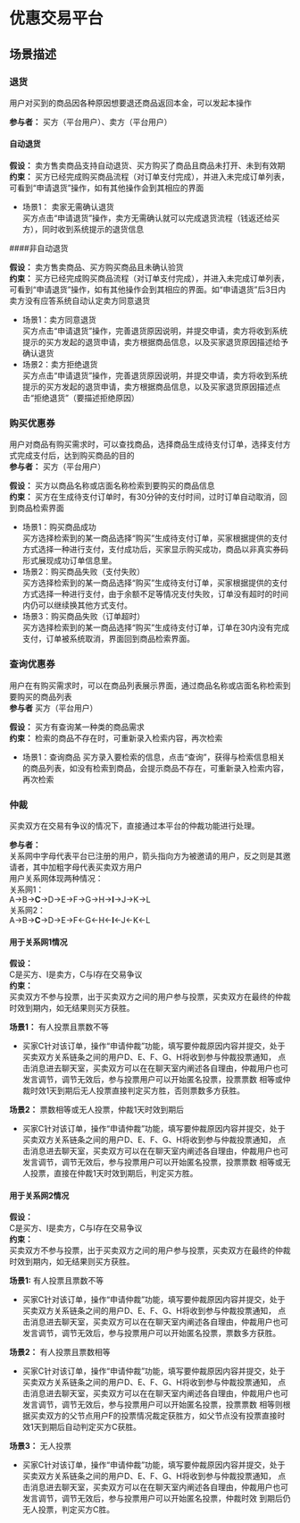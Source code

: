 # 优惠交易平台

## 场景描述

### 退货

用户对买到的商品因各种原因想要退还商品返回本金，可以发起本操作

**参与者：**  买方（平台用户）、卖方（平台用户）

#### 自动退货

**假设：** 卖方售卖商品支持自动退货、买方购买了商品且商品未打开、未到有效期   
**约束：** 买方已经完成购买商品流程（对订单支付完成），并进入未完成订单列表，可看到“申请退货”操作，如有其他操作会到其相应的界面  
   
- 场景1： 卖家无需确认退货  
        买方点击“申请退货”操作，卖方无需确认就可以完成退货流程（钱返还给买方），同时收到系统提示的退货信息
        
####非自动退货  

**假设：** 卖方售卖商品、买方购买商品且未确认验货  
**约束：** 买方已经完成购买商品流程（对订单支付完成），并进入未完成订单列表，可看到“申请退货”操作，如有其他操作会到其相应的界面。如“申请退货”后3日内卖方没有应答系统自动认定卖方同意退货 

- 场景1：卖方同意退货  
买方点击“申请退货”操作，完善退货原因说明，并提交申请，卖方将收到系统提示的买方发起的退货申请，卖方根据商品信息，以及买家退货原因描述给予确认退货  
- 场景2：卖方拒绝退货  
买方点击“申请退货”操作，完善退货原因说明，并提交申请，卖方将收到系统提示的买方发起的退货申请，卖方根据商品信息，以及买家退货原因描述点击“拒绝退货”（要描述拒绝原因）  


### 购买优惠券
用户对商品有购买需求时，可以查找商品，选择商品生成待支付订单，选择支付方式完成支付后，达到购买商品的目的  
**参与者：** 买方（平台用户）  

**假设：** 买方以商品名称或店面名称检索到要购买的商品信息  
**约束：** 买方在生成待支付订单时，有30分钟的支付时间，过时订单自动取消，回到商品检索界面  

- 场景1：购买商品成功  
  买方选择检索到的某一商品选择“购买”生成待支付订单，买家根据提供的支付方式选择一种进行支付，支付成功后，买家显示购买成功，商品以非真实券码形式展现成功订单信息里。  
- 场景2：购买商品失败（支付失败）  
  买方选择检索到的某一商品选择“购买”生成待支付订单，买家根据提供的支付方式选择一种进行支付，由于余额不足等情况支付失败，订单没有超时的时间内仍可以继续换其他方式支付。  
- 场景3：购买商品失败（订单超时）  
  买方选择检索到的某一商品选择“购买”生成待支付订单，订单在30内没有完成支付，订单被系统取消，界面回到商品检索界面。  
  


### 查询优惠券
用户在有购买需求时，可以在商品列表展示界面，通过商品名称或店面名称检索到要购买的商品列表  
**参与者** 买方（平台用户）  

**假设：** 买方有查询某一种类的商品需求  
**约束：** 检索的商品不存在时，可重新录入检索内容，再次检索  

- 场景1：查询商品
   买方录入要检索的信息，点击“查询”，获得与检索信息相关的商品列表，如没有检索到商品，会提示商品不存在，可重新录入检索内容，再次检索  
   
   
### 仲裁  

买卖双方在交易有争议的情况下，直接通过本平台的仲裁功能进行处理。  

**参与者：**  
关系网中字母代表平台已注册的用户，箭头指向方为被邀请的用户，反之则是其邀请者，其中加粗字母代表买卖双方用户  
用户关系网体现两种情况：  
关系网1：  
A->B->**C**->D->E->F->G->H->**I**->J->K->L  
关系网2：  
A->B->**C**->D->E->F<-G<-H<-**I**<-J<-K<-L  

#### 用于关系网1情况

**假设：**    
 C是买方、I是卖方，C与I存在交易争议  
**约束：**    
买卖双方不参与投票，出于买卖双方之间的用户参与投票，买卖双方在最终的仲裁时效到期内，如无结果则买方获胜。  

**场景1：** 有人投票且票数不等  
- 买家C针对该订单，操作“申请仲裁”功能，填写要仲裁原因内容并提交，处于买卖双方关系链条之间的用户D、E、F、G、H将收到参与仲裁投票通知，
  点击消息进去聊天室，买卖双方可以在在聊天室内阐述各自理由，仲裁用户也可发言调节，调节无效后，参与投票用户可以开始匿名投票，投票票数
  相等或仲裁时效1天到期后无人投票直接判定买方胜，否则票数多方获胜。  

**场景2：** 票数相等或无人投票，仲裁1天时效到期后  
- 买家C针对该订单，操作“申请仲裁”功能，填写要仲裁原因内容并提交，处于买卖双方关系链条之间的用户D、E、F、G、H将收到参与仲裁投票通知，
  点击消息进去聊天室，买卖双方可以在在聊天室内阐述各自理由，仲裁用户也可发言调节，调节无效后，参与投票用户可以开始匿名投票，投票票数
  相等或无人投票，直接在仲裁1天时效到期后，判定买方胜。

#### 用于关系网2情况

**假设：**    
 C是买方、I是卖方，C与I存在交易争议  
**约束：**    
买卖双方不参与投票，出于买卖双方之间的用户参与投票，买卖双方在最终的仲裁时效到期内，如无结果则买方获胜。  

**场景1:** 有人投票且票数不等  
- 买家C针对该订单，操作“申请仲裁”功能，填写要仲裁原因内容并提交，处于买卖双方关系链条之间的用户D、E、F、G、H将收到参与仲裁投票通知，
  点击消息进去聊天室，买卖双方可以在在聊天室内阐述各自理由，仲裁用户也可发言调节，调节无效后，参与投票用户可以开始匿名投票，票数多方获胜。  
   
**场景2：** 有人投票且票数相等  
- 买家C针对该订单，操作“申请仲裁”功能，填写要仲裁原因内容并提交，处于买卖双方关系链条之间的用户D、E、F、G、H将收到参与仲裁投票通知，
  点击消息进去聊天室，买卖双方可以在在聊天室内阐述各自理由，仲裁用户也可发言调节，调节无效后，参与投票用户可以开始匿名投票，投票票数
  相等则根据买卖双方的父节点用户F的投票情况裁定获胜方，如父节点没有投票直接时效1天到期后自动判定买方C获胜。   
  
**场景3：** 无人投票  
- 买家C针对该订单，操作“申请仲裁”功能，填写要仲裁原因内容并提交，处于买卖双方关系链条之间的用户D、E、F、G、H将收到参与仲裁投票通知，
  点击消息进去聊天室，买卖双方可以在在聊天室内阐述各自理由，仲裁用户也可发言调节，调节无效后，参与投票用户可以开始匿名投票，仲裁时效
  到期后仍无人投票，判定买方C胜。 


   
  




   
       
